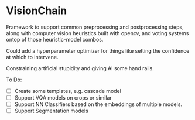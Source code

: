 # VisionChain
Framework to support common preprocessing and postprocessing steps, along with computer vision heuristics built with opencv, and voting systems ontop of those heuristic-model combos. 

Could add a hyperparameter optimizer for things like setting the confidence at which to intervene.

Constraining artificial stupidity and giving AI some hand rails.

To Do: 
- [ ] Create some templates, e.g. cascade model
- [ ] Support VQA models on crops or similar
- [ ] Support NN Classifiers based on the embeddings of multiple models.
- [ ] Support Segmentation models
